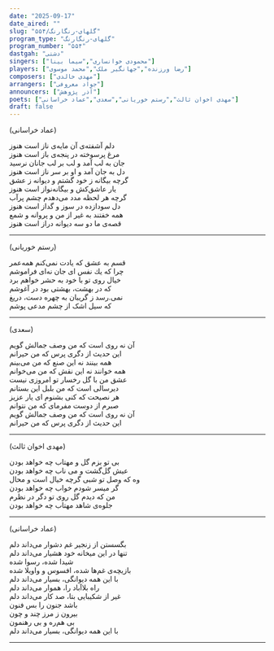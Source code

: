 ```yaml
---
date: "2025-09-17"
date_aired: ""
slug: "گلهای-رنگارنگ/۵۵۴"
program_type: "گلهای-رنگارنگ"
program_number: "۵۵۴"
dastgah: "دشتی"
singers: ["محمودی خوانساری","سیما بینا"]
players: ["رضا ورزنده","جهانگیر ملک","محمد موسوی"]
composers: ["مهدی خالدی"]
arrangers: ["جواد معروفی"]
announcers: ["آذر پژوهش"]
poets: ["مهدی اخوان ثالث","رستم خوریانی","سعدی","عماد خراسانی"]
draft: false
---
```


(عماد خراسانی)

دلم آشفته‌ی آن مایه‌ی ناز است هنوز  
مرغ پرسوخته در پنجه‌ی باز است هنوز  
جان به لب آمد و لب بر لب جانان نرسید  
دل به جان آمد و او بر سر ناز است هنوز  
گرچه بیگانه ز خود گشتم و دیوانه ز عشق  
یار عاشق‌كش و بیگانه‌نواز است هنوز  
گرچه هر لحظه مدد می‌دهدم چشم پرآب  
دل سودازده در سوز و گداز است هنوز  
همه خفتند به غیر از من و پروانه و شمع  
قصه‌ی ما دو سه دیوانه دراز است هنوز

---

(رستم خوریانی)

قسم به عشق كه یادت نمی‌كنم همه‌عمر  
چرا كه یك نفس ای جان نه‌ای فراموشم  
خیال روی تو با خود به حشر خواهم برد  
كه در بهشت، بهشتی بود در آغوشم  
نمی.رسد ز گریبان به چهره دست، دریغ  
كه سیل اشک از چشم مدعی پوشم

---

(سعدی)

آن نه روی است كه من وصف جمالش گویم  
این حدیث از دگری پرس كه من حیرانم  
همه بینند نه این صنع كه من می‌بینم  
همه خوانند نه این نقش كه من می‌خوانم  
عشق من با گل رخسار تو امروزی نیست  
دیرسالی است كه من بلبل این بستانم  
هر نصیحت كه كنی بشنوم ای یار عزیز  
صبرم از دوست مفرمای كه من نتوانم  
آن نه روی است كه من وصف جمالش گویم  
این حدیث از دگری پرس كه من حیرانم

---

(مهدی اخوان ثالث)

بی تو بزم گل و مهتاب چه خواهد بودن  
عیش گل‌گشت و می ناب چه خواهد بودن  
وه كه وصل تو شبی گرچه خیال است و محال  
گر میسر شودم خواب چه خواهد بودن  
من كه دیدم گل روی تو دگر در نظرم  
جلوه‌ی شاهد مهتاب چه خواهد بودن

---

(عماد خراسانی)

بگسستن از زنجیر غم دشوار می‌داند دلم  
تنها در این میخانه خود هشیار می‌داند دلم  
شیدا شده، رسوا شده  
بازیچه‌ی غم‌ها شده، افسوس و واویلا شده  
با این همه دیوانگی، بسیار می‌داند دلم  
راه بلاآباد را، هموار می‌داند دلم  
غیر از شكیبایی بتا، صد كار می‌داند دلم  
باشد جنون را بس فنون  
بیرون ز مرز چند و چون  
بی هم‌ره و بی رهنمون  
با این همه دیوانگی، بسیار می‌داند دلم

---